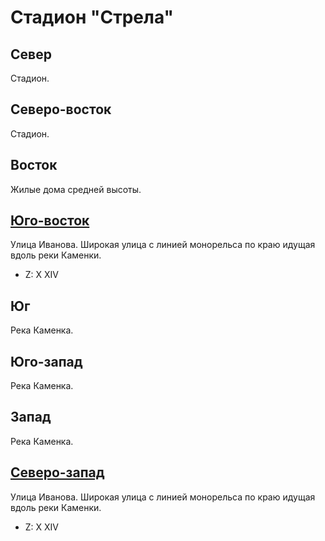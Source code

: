 # Стадион "Стрела"

## Север

Стадион.

## Северо-восток

Стадион.

## Восток

Жилые дома средней высоты.

## [Юго-восток](./10560020.md)

Улица Иванова.
Широкая улица с линией монорельса по краю идущая вдоль реки Каменки.

* Z:    X   XIV

## Юг

Река Каменка.

## Юго-запад

Река Каменка.

## Запад

Река Каменка.

## [Северо-запад](./10545005.md)

Улица Иванова.
Широкая улица с линией монорельса по краю идущая вдоль реки Каменки.

* Z:    X   XIV
